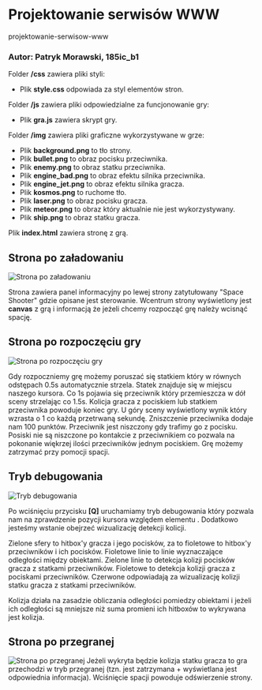 # Projektowanie serwisów WWW
projektowanie-serwisow-www

### Autor: Patryk Morawski, 185ic_b1

Folder **/css** zawiera pliki styli:

- Plik **style.css** odpowiada za styl elementów stron.

Folder **/js** zawiera pliki odpowiedzialne za funcjonowanie gry:

- Plik **gra.js** zawiera skrypt gry.

Folder **/img** zawiera pliki graficzne wykorzystywane w grze:

- Plik **background.png** to tło strony.
- Plik **bullet.png** to obraz pocisku przeciwnika.
- Plik **enemy.png** to obraz statku przeciwnika.
- Plik **engine_bad.png** to obraz efektu silnika przeciwnika.
- Plik **engine_jet.png** to obraz efektu silnika gracza.
- Plik **kosmos.png** to ruchome tło.
- Plik **laser.png** to obraz pocisku gracza.
- Plik **meteor.png** to obraz który aktualnie nie jest wykorzystywany.
- Plik **ship.png** to obraz statku gracza.

Plik **index.html** zawiera stronę z grą.

## Strona po załadowaniu
![Strona po załadowaniu](https://i.imgur.com/R4EKU46.png)

Strona zawiera panel informacyjny po lewej strony zatytułowany "Space Shooter" gdzie opisane jest sterowanie.
Wcentrum strony wyświetlony jest **canvas** z grą i informacją że jeżeli chcemy rozpocząć grę należy wcisnąć spację.

## Strona po rozpoczęciu gry
![Strona po rozpoczęciu gry](https://i.imgur.com/Iar9aYa.png)
 
Gdy rozpoczniemy grę możemy poruszać się statkiem który w równych odstępach 0.5s automatycznie strzela. Statek znajduje się w miejscu naszego kursora. 
Co 1s pojawia się przeciwnik który przemieszcza w dół sceny strzelając co 1.5s. Kolicja gracza z pociskiem lub statkiem przeciwnika powoduje koniec gry. 
U góry sceny wyświetlony wynik który wzrasta o 1 co każdą przetrwaną sekundę. Zniszczenie przeciwnika dodaje nam 100 punktów. 
Przeciwnik jest niszczony gdy trafimy go z pocisku. Posiski nie są niszczone po kontakcie z przeciwnikiem co pozwala na pokonanie więkrzej ilości przeciwników jednym pociskiem.
Grę możemy zatrzymać przy pomocji spacji.

## Tryb debugowania
![Tryb debugowania](https://i.imgur.com/1clcf6D.png)

Po wciśnięciu przycisku **[Q]** uruchamiamy tryb debugowania który pozwala nam na zprawdzenie pozycji kursora względem elementu **<canvas>**.
Dodatkowo jesteśmy wstanie obejrzeć wizualizację detekcji kolicji. 

Zielone sfery to hitbox'y gracza i jego pocisków, za to fioletowe to hitbox'y przeciwników i ich pocisków.
Fioletowe linie to linie wyznaczające odległości między obiektami. Zielone linie to detekcja kolizji pocisków gracza z statkami przeciwników. 
Fioletowe to detekcja kolizji gracza z pociskami przeciwników. Czerwone odpowiadają za wizualizację kolizji statku gracza z statkami przeciwników. 

Kolizja działa na zasadzie obliczania odległości pomiedzy obiektami i jeżeli ich odległości są mniejsze niż suma promieni ich hitboxów to wykrywana jest kolizja.

## Strona po przegranej
![Strona po przegranej](https://i.imgur.com/GU7IN22.png)
Jeżeli wykryta będzie kolizja statku gracza to gra przechodzi w tryb przegranej (tzn. jest zatrzymana + wyświetlana jest odpowiednia informacja).
Wciśnięcie spacji powoduje odświerzenie strony.
